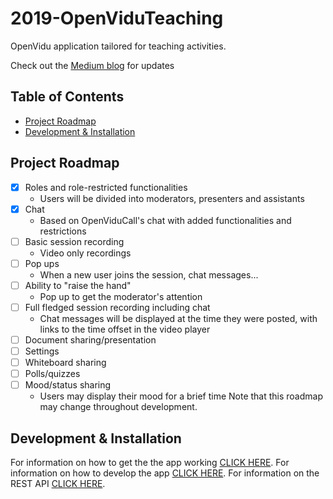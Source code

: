 # 2019-OpenViduTeaching #
OpenVidu application tailored for teaching activities.

Check out the [Medium blog](https://medium.com/@diego.mzmn) for updates

## Table of Contents ##

- [Project Roadmap](#project-roadmap)
- [Development & Installation](#development-&-installation)

## Project Roadmap ##
- [X] Roles and role-restricted functionalities
	* Users will be divided into moderators, presenters and assistants
- [X] Chat
	* Based on OpenViduCall's chat with added functionalities and restrictions
- [ ] Basic session recording
	* Video only recordings
- [ ] Pop ups
	* When a new user joins the session, chat messages...
- [ ] Ability to "raise the hand"
	* Pop up to get the moderator's attention
- [ ] Full fledged session recording including chat
	* Chat messages will be displayed at the time they were posted, with links to the time offset in the video player
- [ ] Document sharing/presentation
- [ ] Settings
- [ ] Whiteboard sharing
- [ ] Polls/quizzes
- [ ] Mood/status sharing
	* Users may display their mood for a brief time
Note that this roadmap may change throughout development.

## Development & Installation ##

For information on how to get the the app working [CLICK HERE](/documentation/deploy.md).
For information on how to develop the app [CLICK HERE](/documentation/development.md).
For information on the REST API [CLICK HERE](/documentation/api.md).